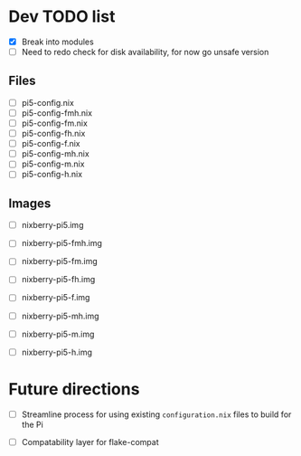 
# Dev TODO list
- [x] Break into modules
- [ ] Need to redo check for disk availability, for now go unsafe version

## Files
- [ ] pi5-config.nix
- [ ] pi5-config-fmh.nix
- [ ] pi5-config-fm.nix
- [ ] pi5-config-fh.nix
- [ ] pi5-config-f.nix
- [ ] pi5-config-mh.nix
- [ ] pi5-config-m.nix
- [ ] pi5-config-h.nix

## Images
- [ ] nixberry-pi5.img
- [ ] nixberry-pi5-fmh.img
- [ ] nixberry-pi5-fm.img
- [ ] nixberry-pi5-fh.img
- [ ] nixberry-pi5-f.img
- [ ] nixberry-pi5-mh.img
- [ ] nixberry-pi5-m.img
- [ ] nixberry-pi5-h.img


# Future directions
- [ ] Streamline process for using existing `configuration.nix` files to build for the Pi
- [ ] Compatability layer for flake-compat


